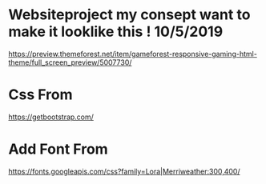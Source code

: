# Websiteproject my consept want to make it looklike this ! 10/5/2019
https://preview.themeforest.net/item/gameforest-responsive-gaming-html-theme/full_screen_preview/5007730/
# Css From 
https://getbootstrap.com/
# Add Font From 
https://fonts.googleapis.com/css?family=Lora|Merriweather:300,400/